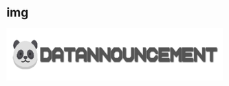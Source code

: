 # img 
[![DatAnnouncement](https://raw.githubusercontent.com/JhonnyGCH/img/ef80b903e6306725f71f315cc87620e1f829269a/DatAnnouncement.png)]()
